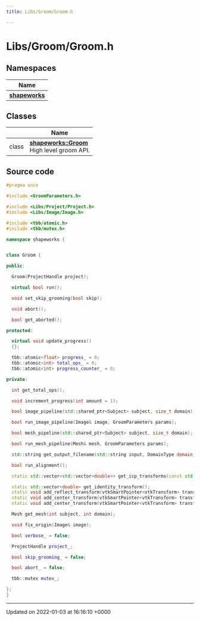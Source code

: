 ```yaml
---
title: Libs/Groom/Groom.h

---
```


# Libs/Groom/Groom.h



## Namespaces

| Name           |
| -------------- |
| **[shapeworks](../Namespaces/namespaceshapeworks.md)**  |

## Classes

|                | Name           |
| -------------- | -------------- |
| class | **[shapeworks::Groom](../Classes/classshapeworks_1_1Groom.md)** <br>High level groom API.  |




## Source code

```cpp
#pragma once

#include <GroomParameters.h>

#include <Libs/Project/Project.h>
#include <Libs/Image/Image.h>

#include <tbb/atomic.h>
#include <tbb/mutex.h>

namespace shapeworks {


class Groom {

public:

  Groom(ProjectHandle project);

  virtual bool run();

  void set_skip_grooming(bool skip);

  void abort();

  bool get_aborted();

protected:

  virtual void update_progress()
  {};

  tbb::atomic<float> progress_ = 0;
  tbb::atomic<int> total_ops_ = 0;
  tbb::atomic<int> progress_counter_ = 0;

private:

  int get_total_ops();

  void increment_progress(int amount = 1);

  bool image_pipeline(std::shared_ptr<Subject> subject, size_t domain);

  bool run_image_pipeline(Image& image, GroomParameters params);

  bool mesh_pipeline(std::shared_ptr<Subject> subject, size_t domain);

  bool run_mesh_pipeline(Mesh& mesh, GroomParameters params);

  std::string get_output_filename(std::string input, DomainType domain_type);

  bool run_alignment();

  static std::vector<std::vector<double>> get_icp_transforms(const std::vector<Mesh> meshes, size_t reference);

  static std::vector<double> get_identity_transform();
  static void add_reflect_transform(vtkSmartPointer<vtkTransform> transform, const std::string& reflect_axis);
  static void add_center_transform(vtkSmartPointer<vtkTransform> transform, const Image& image);
  static void add_center_transform(vtkSmartPointer<vtkTransform> transform, const Mesh& mesh);

  Mesh get_mesh(int subject, int domain);

  void fix_origin(Image& image);

  bool verbose_ = false;

  ProjectHandle project_;

  bool skip_grooming_ = false;

  bool abort_ = false;

  tbb::mutex mutex_;

};
}
```


-------------------------------

Updated on 2022-01-03 at 16:16:10 +0000
